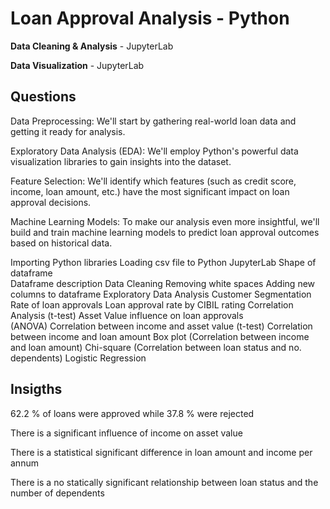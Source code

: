 # Loan Approval Analysis - Python


**Data Cleaning & Analysis** - JupyterLab

**Data Visualization** - JupyterLab

## Questions

Data Preprocessing: We'll start by gathering real-world loan data and getting it ready for analysis. 

Exploratory Data Analysis (EDA): We'll employ Python's powerful data visualization libraries to gain insights into the dataset. 

Feature Selection: We'll identify which features (such as credit score, income, loan amount, etc.) have the most significant impact on loan approval decisions.

Machine Learning Models: To make our analysis even more insightful, we'll build and train machine learning models to predict loan approval outcomes based on historical data.


Importing Python libraries 
Loading csv file to Python JupyterLab
Shape of dataframe  
Dataframe description 
Data Cleaning 
Removing white spaces 
Adding new columns to dataframe 
Exploratory Data Analysis 
Customer Segmentation 
Rate of loan approvals 
Loan approval rate by CIBIL rating
Correlation Analysis 
(t-test) Asset Value influence on loan approvals  
(ANOVA) Correlation between income and asset value
(t-test) Correlation between income and loan amount 
Box plot (Correlation between income and loan amount)
Chi-square (Correlation between loan status and no. dependents) 
Logistic Regression

## Insigths
62.2 % of loans were approved while 37.8 % were rejected

There is a significant influence of income on asset value

There is a statistical significant difference in loan amount and income per annum

There is a no statically significant relationship between loan status and the number of dependents
